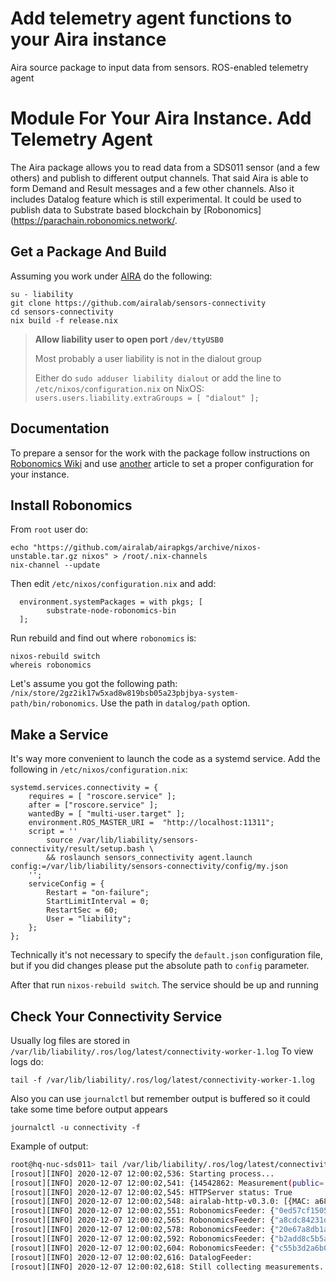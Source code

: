 # Add telemetry agent functions to your Aira instance
Aira source package to input data from sensors. ROS-enabled telemetry agent

# Module For Your Aira Instance. Add Telemetry Agent

The Aira package allows you to read data from a SDS011 sensor (and a few others) and publish to different output channels.
That said Aira is able to form Demand and Result messages and a few other channels.
Also it includes Datalog feature which is still experimental. It could be used to publish data to Substrate based blockchain by [Robonomics](https://parachain.robonomics.network/.

## Get a Package And Build

Assuming you work under [AIRA](https://wiki.robonomics.network/docs/aira-installation-on-vb/) do the following:

```
su - liability
git clone https://github.com/airalab/sensors-connectivity
cd sensors-connectivity
nix build -f release.nix
```

> **Allow liability user to open port `/dev/ttyUSB0`**
>
> Most probably a user liability is not in the dialout group
>
> Either do `sudo adduser liability dialout` or add the line to `/etc/nixos/configuration.nix` on NixOS:
> `users.users.liability.extraGroups = [ "dialout" ];`

## Documentation

To prepare a sensor for the work with the package follow instructions on [Robonomics Wiki](https://wiki.robonomics.network/docs/connect-sensor-to-robonomics/) and use [another](https://wiki.robonomics.network/docs/configuration-options-description/) article to set a proper configuration for your instance.


## Install Robonomics

From `root` user do:

```
echo "https://github.com/airalab/airapkgs/archive/nixos-unstable.tar.gz nixos" > /root/.nix-channels
nix-channel --update
```

Then edit `/etc/nixos/configuration.nix` and add:

```
  environment.systemPackages = with pkgs; [
        substrate-node-robonomics-bin
  ];
```

Run rebuild and find out where `robonomics` is:
```
nixos-rebuild switch
whereis robonomics
```

Let's assume you got the following path: `/nix/store/2gz2ik17w5xad8w819bsb05a23pbjbya-system-path/bin/robonomics`. Use the path in `datalog/path` option.

## Make a Service

It's way more convenient to launch the code as a systemd service. Add the following in `/etc/nixos/configuration.nix`:

```
systemd.services.connectivity = {
    requires = [ "roscore.service" ];
    after = ["roscore.service" ];
    wantedBy = [ "multi-user.target" ];
    environment.ROS_MASTER_URI =  "http://localhost:11311";
    script = ''
        source /var/lib/liability/sensors-connectivity/result/setup.bash \
        && roslaunch sensors_connectivity agent.launch config:=/var/lib/liability/sensors-connectivity/config/my.json
    '';
    serviceConfig = {
        Restart = "on-failure";
        StartLimitInterval = 0;
        RestartSec = 60;
        User = "liability";
    };
};
```

Technically it's not necessary to specify the `default.json` configuration file, but if you did changes please put the absolute path to `config` parameter.

After that run `nixos-rebuild switch`. The service should be up and running

## Check Your Connectivity Service 

Usually log files are stored in `/var/lib/liability/.ros/log/latest/connectivity-worker-1.log`
To view logs do:
```
tail -f /var/lib/liability/.ros/log/latest/connectivity-worker-1.log
```

Also you can use `journalctl` but remember output is buffered so it could take some time before output appears
```
journalctl -u connectivity -f
```

Example of output:
```bash
root@hq-nuc-sds011> tail /var/lib/liability/.ros/log/latest/connectivity-worker-1.log -f 
[rosout][INFO] 2020-12-07 12:00:02,536: Starting process...
[rosout][INFO] 2020-12-07 12:00:02,541: {14542862: Measurement(public='0ed57cf15050d5fa56c8da5e382ec5af5e923d7ee2b931a81ef8381fc5ac921d', model=2, pm25=14.6, pm10=22.33, geo_lat='53.541009', geo_lon='49.402139', timestamp=1607338677), 15695587: Measurement(public='a8cdc84231d0dd62549a3cb697f2928976eb3b0852066f8c873e9851e0e2840f', model=2, pm25=3.15, pm10=8.43, geo_lat='59.936439', geo_lon='30.499921', timestamp=1607338693), 11117092: Measurement(public='20e67a8db1a66b3def367c737a6faf9a622a4c832efc9f91b37c358119653a04', model=2, pm25=7.97, pm10=15.32, geo_lat='55.741614', geo_lon='37.537618', timestamp=1607338714), 2630646: Measurement(public='b2add8c5b5ac9f63bf01932a732b397221e79305d0b767b1879afb72861b8469', model=2, pm25=18.73, pm10=31.62, geo_lat='48.828908', geo_lon='2.370269', timestamp=1607338744), 12624680: Measurement(public='c55b3d2a6b042203ed2e23989b2308052c2d9a0db61932a1b14f0f291860cd74', model=2, pm25=7.3, pm10=10.0, geo_lat='46.856023', geo_lon='40.314081', timestamp=1607338751)}
[rosout][INFO] 2020-12-07 12:00:02,545: HTTPServer status: True
[rosout][INFO] 2020-12-07 12:00:02,548: airalab-http-v0.3.0: [{MAC: a6802ccd9f70, Uptime: 4 days, 0:21:04.491420, M: {Public: 0ed57cf15050d5fa56c8da5e382ec5af5e923d7ee2b931a81ef8381fc5ac921d, PM2.5: 14.6, PM10: 22.33, geo: (53.541009,49.402139), timestamp: 1607338677}}, {MAC: a6802ccd9f70, Uptime: 4 days, 0:21:04.491431, M: {Public: a8cdc84231d0dd62549a3cb697f2928976eb3b0852066f8c873e9851e0e2840f, PM2.5: 3.15, PM10: 8.43, geo: (59.936439,30.499921), timestamp: 1607338693}}, {MAC: a6802ccd9f70, Uptime: 4 days, 0:21:04.491433, M: {Public: 20e67a8db1a66b3def367c737a6faf9a622a4c832efc9f91b37c358119653a04, PM2.5: 7.97, PM10: 15.32, geo: (55.741614,37.537618), timestamp: 1607338714}}, {MAC: a6802ccd9f70, Uptime: 4 days, 0:21:04.491435, M: {Public: b2add8c5b5ac9f63bf01932a732b397221e79305d0b767b1879afb72861b8469, PM2.5: 18.73, PM10: 31.62, geo: (48.828908,2.370269), timestamp: 1607338744}}, {MAC: a6802ccd9f70, Uptime: 4 days, 0:21:04.491437, M: {Public: c55b3d2a6b042203ed2e23989b2308052c2d9a0db61932a1b14f0f291860cd74, PM2.5: 7.3, PM10: 10.0, geo: (46.856023,40.314081), timestamp: 1607338751}}]
[rosout][INFO] 2020-12-07 12:00:02,551: RobonomicsFeeder: {"0ed57cf15050d5fa56c8da5e382ec5af5e923d7ee2b931a81ef8381fc5ac921d": {"model": 2, "timestamp": 1607338677, "measurement": {"pm25": 14.6, "pm10": 22.33, "geo": "53.541009,49.402139"}}}
[rosout][INFO] 2020-12-07 12:00:02,565: RobonomicsFeeder: {"a8cdc84231d0dd62549a3cb697f2928976eb3b0852066f8c873e9851e0e2840f": {"model": 2, "timestamp": 1607338693, "measurement": {"pm25": 3.15, "pm10": 8.43, "geo": "59.936439,30.499921"}}}
[rosout][INFO] 2020-12-07 12:00:02,578: RobonomicsFeeder: {"20e67a8db1a66b3def367c737a6faf9a622a4c832efc9f91b37c358119653a04": {"model": 2, "timestamp": 1607338714, "measurement": {"pm25": 7.97, "pm10": 15.32, "geo": "55.741614,37.537618"}}}
[rosout][INFO] 2020-12-07 12:00:02,592: RobonomicsFeeder: {"b2add8c5b5ac9f63bf01932a732b397221e79305d0b767b1879afb72861b8469": {"model": 2, "timestamp": 1607338744, "measurement": {"pm25": 18.73, "pm10": 31.62, "geo": "48.828908,2.370269"}}}
[rosout][INFO] 2020-12-07 12:00:02,604: RobonomicsFeeder: {"c55b3d2a6b042203ed2e23989b2308052c2d9a0db61932a1b14f0f291860cd74": {"model": 2, "timestamp": 1607338751, "measurement": {"pm25": 7.3, "pm10": 10.0, "geo": "46.856023,40.314081"}}}
[rosout][INFO] 2020-12-07 12:00:02,616: DatalogFeeder:
[rosout][INFO] 2020-12-07 12:00:02,618: Still collecting measurements...
```
